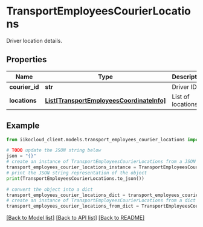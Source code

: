 # TransportEmployeesCourierLocations

Driver location details.

## Properties

Name | Type | Description | Notes
------------ | ------------- | ------------- | -------------
**courier_id** | **str** | Driver ID. | 
**locations** | [**List[TransportEmployeesCoordinateInfo]**](TransportEmployeesCoordinateInfo.md) | List of locations. | 

## Example

```python
from iikocloud_client.models.transport_employees_courier_locations import TransportEmployeesCourierLocations

# TODO update the JSON string below
json = "{}"
# create an instance of TransportEmployeesCourierLocations from a JSON string
transport_employees_courier_locations_instance = TransportEmployeesCourierLocations.from_json(json)
# print the JSON string representation of the object
print(TransportEmployeesCourierLocations.to_json())

# convert the object into a dict
transport_employees_courier_locations_dict = transport_employees_courier_locations_instance.to_dict()
# create an instance of TransportEmployeesCourierLocations from a dict
transport_employees_courier_locations_from_dict = TransportEmployeesCourierLocations.from_dict(transport_employees_courier_locations_dict)
```
[[Back to Model list]](../README.md#documentation-for-models) [[Back to API list]](../README.md#documentation-for-api-endpoints) [[Back to README]](../README.md)


